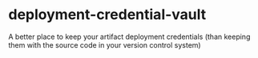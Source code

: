 # deployment-credential-vault
A better place to keep your artifact deployment credentials (than keeping them with the source code in your version control system)
